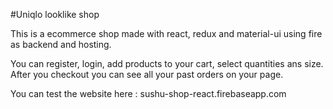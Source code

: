 #Uniqlo looklike shop

This is a ecommerce shop made with react, redux and material-ui 
using fire as backend and hosting.

You can register, login, add products to your cart, select quantities ans size.
After you checkout you can see all your past orders on your page.

You can test the website here : sushu-shop-react.firebaseapp.com
